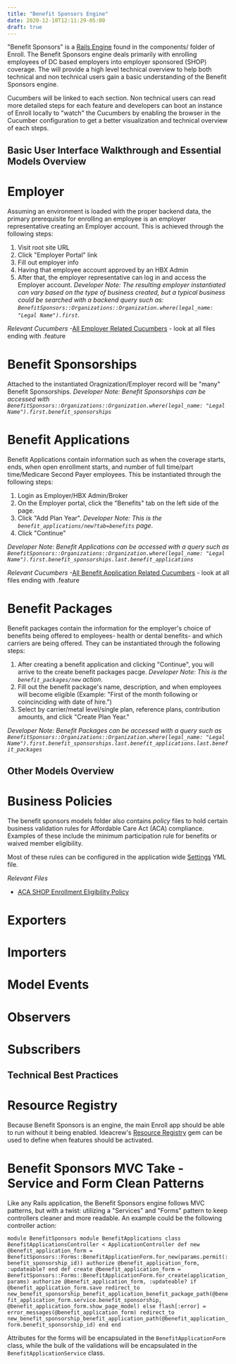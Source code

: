 ```yaml
---
title: "Benefit Sponsors Engine"
date: 2020-12-10T12:11:29-05:00
draft: true
---
```


"Benefit Sponsors" is a [Rails Engine](https://guides.rubyonrails.org/engines.html) found in the components/ folder of Enroll. The Benefit Sponsors engine deals primarily with enrolling employees of DC based employers into employer sponsored (SHOP) coverage. The will provide a high level technical overview to help both technical and non technical users gain a basic understanding of the Benefit Sponsors engine.

Cucumbers will be linked to each section. Non technical users can read more detailed steps for each feature and developers can boot an instance of Enroll locally to "watch" the Cucumbers by enabling the browser in the Cucumber configuration to get a better visualization and technical overview of each steps.

## Basic User Interface Walkthrough and Essential Models Overview

# Employer
Assuming an environment is loaded with the proper backend data, the primary prerequisite for enrolling an employee is an employer representative creating an Employer account. This is achieved through the following steps:

1. Visit root site URL
2. Click "Employer Portal" link
3. Fill out employer info
4. Having that employee account approved by an HBX Admin
5. After that, the employer representative can log in and access the Employer account.
_Developer Note: The resulting employer instantiated can vary based on the type of business created, but a typical business could be searched with a backend query such as: `BenefitSponsors::Organizations::Organization.where(legal_name: "Legal Name").first`._

*Relevant Cucumbers*
-[All Employer Related Cucumbers](https://github.com/dchbx/enroll/tree/master/features/employers) - look at all files ending with .feature

# Benefit Sponsorships
Attached to the instantiated Oragnization/Employer record will be "many" Benefit Sponsorships.
_Developer Note: Benefit Sponsorships can be accessed with `BenefitSponsors::Organizations::Organization.where(legal_name: "Legal Name").first.benefit_sponsorships`_

# Benefit Applications

Benefit Applications contain information such as when the coverage starts, ends, when open enrollment starts, and number of full time/part time/Medicare Second Payer employees. This be instantiated through the following steps:

1. Login as Employer/HBX Admin/Broker
2. On the Employer portal, click the "Benefits" tab on the left side of the page.
3. Click "Add Plan Year". _Developer Note: This is the `benefit_applications/new?tab=benefits` page_.
4. Click "Continue"

_Developer Note: Benefit Applications can be accessed with a query such as `BenefitSponsors::Organizations::Organization.where(legal_name: "Legal Name").first.benefit_sponsorships.last.benefit_applications`_

*Relevant Cucumbers*
-[All Benefit Application Related Cucumbers](https://github.com/dchbx/enroll/tree/master/features/employers/benefit_applications) - look at all files ending with .feature

# Benefit Packages

Benefit packages contain the information for the employer's choice of benefits being offered to employees- health or dental benefits- and which carriers are being offered. They can be instantiated through the following steps:

1. After creating a benefit application and clicking "Continue", you will arrive to the create benefit packages pacge. _Developer Note: This is the `benefit_packages/new` action_.
2. Fill out the benefit package's name, description, and when employees will become eligible (Example: "First of the month following or coincinciding with date of hire.")
3. Select by carrier/metal level/single plan, reference plans, contribution amounts, and click "Create Plan Year."

_Developer Note: Benefit Packages can be accessed with a query such as `BenefitSponsors::Organizations::Organization.where(legal_name: "Legal Name").first.benefit_sponsorships.last.benefit_applications.last.benefit_packages`_


## Other Models Overview

# Business Policies

The benefit sponsors models folder also contains _policy_ files to hold certain business validation rules for Affordable Care Act (ACA) compliance. Examples of these include the minimum participation rule for benefits or waived member eligibility.

Most of these rules can be configured in the application wide [Settings](https://github.com/dchbx/enroll/blob/master/config/settings.yml) YML file.

*Relevant Files*
- [ACA SHOP Enrollment Eligibility Policy](https://github.com/dchbx/enroll/blob/master/components/benefit_sponsors/app/models/benefit_sponsors/benefit_applications/aca_shop_enrollment_eligibility_policy.rb)

# Exporters

# Importers

# Model Events

# Observers

# Subscribers

## Technical Best Practices

# Resource Registry

Because Benefit Sponsors is an engine, the main Enroll app should be able to run without it being enabled. Ideacrew's [Resource Registry](https://github.com/ideacrew/resource_registry) gem can be used to define when features should be activated.

# Benefit Sponsors MVC Take - Service and Form Clean Patterns

Like any Rails application, the Benefit Sponsors engine follows MVC patterns, but with a twist: utilizing a "Services" and "Forms" pattern to keep controllers cleaner and more readable. An example could be the following controller action:

`
module BenefitSponsors
  module BenefitApplications
    class BenefitApplicationsController < ApplicationController
      def new
        @benefit_application_form = BenefitSponsors::Forms::BenefitApplicationForm.for_new(params.permit(:benefit_sponsorship_id))
        authorize @benefit_application_form, :updateable?
      end
      def create
        @benefit_application_form = BenefitSponsors::Forms::BenefitApplicationForm.for_create(application_params)
        authorize @benefit_application_form, :updateable?
        if @benefit_application_form.save
          redirect_to new_benefit_sponsorship_benefit_application_benefit_package_path(@benefit_application_form.service.benefit_sponsorship, @benefit_application_form.show_page_model)
        else
          flash[:error] = error_messages(@benefit_application_form)
          redirect_to new_benefit_sponsorship_benefit_application_path(@benefit_application_form.benefit_sponsorship_id)
        end
      end
`


Attributes for the forms will be encapsulated in the `BenefitApplicationForm` class, while the bulk of the validations will be encapsulated in the `BenefitApplicationService` class.
